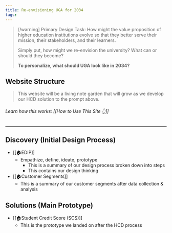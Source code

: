 ```yaml
---
title: Re-envisioning UGA for 2034
tags:
---
```

>[!warning] Primary Design Task: 
>How might the value proposition of higher education institutions evolve so that they better serve their mission, their stakeholders, and their learners. 
>
>Simply put, how might we re-envision the university? What can or should they become? 
>
>**To personalize, what should UGA look like in 2034?**

## Website Structure
> This website will be a living note garden that will grow as we develop our HCD solution to the prompt above.
###### Learn how this works: [[How to Use This Site 👆]]
---
## Discovery (Initial Design Process)
- [[🏠EDIP]]
	- Empathize, define, ideate, prototype
		- This is a summary of our design process broken down into steps
		- This contains our design thinking
- [[🏠Customer Segments]]
	- This is a summary of our customer segments after data collection & analysis

## Solutions (Main Prototype)
- [[🏠Student Credit Score (SCS)]]
	- This is the prototype we landed on after the HCD process